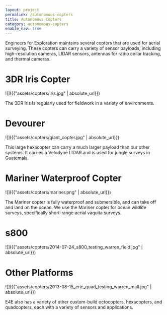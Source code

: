 ```yaml
---
layout: project
permalink: /autonomous-copters
title: Autonomous Copters
category: autonomous-copters
enable_nav: true
---
```

Engineers for Exploration maintains several copters that are used for aerial surveying. These copters can carry a variety of sensor payloads, including high-resolution cameras, LIDAR sensors, antennas for radio collar tracking, and thermal cameras.

# 3DR Iris Copter

![]({{"assets/copters/iris.jpg" | absolute_url}})

The 3DR Iris is regularly used for fieldwork in a variety of environments.

# Devourer

![]({{"assets/copters/giant_copter.jpg" | absolute_url}})

This large hexacopter can carry a much larger payload than our other systems. It carries a Velodyne LIDAR and is used for jungle surveys in Guatemala.

# Mariner Waterproof Copter

![]({{"assets/copters/mariner.png" | absolute_url}})

The Mariner copter is fully waterproof and submersible, and can take off and land on the ocean. We use the Mariner copter for ocean wildlife surveys, specifically short-range aerial vaquita surveys.

# s800

![]({{"assets/copters/2014-07-24_s800_testing_warren_field.jpg" | absolute_url}})

# Other Platforms

![]({{"assets/copters/2013-08-15_eric_quad_testing_warren_mall.jpg" | absolute_url}})

E4E also has a variety of other custom-build octocopters, hexacopters, and quadcopters, each with a variety of sensors and applications.